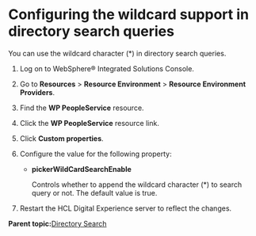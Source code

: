# Configuring the wildcard support in directory search queries

You can use the wildcard character \(\*\) in directory search queries.

1.  Log on to WebSphere® Integrated Solutions Console.

2.  Go to **Resources** \> **Resource Environment** \> **Resource Environment Providers**.

3.  Find the **WP PeopleService** resource.

4.  Click the **WP PeopleService** resource link.

5.  Click **Custom properties**.

6.  Configure the value for the following property:

    -   **pickerWildCardSearchEnable**

        Controls whether to append the wildcard character \(\*\) to search query or not. The default value is true.

7.  Restart the HCL Digital Experience server to reflect the changes.


**Parent topic:**[Directory Search](../collab/i_coll_r_por_dirs.md)

